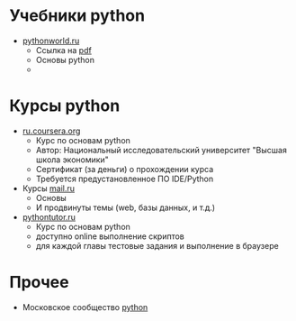 Учебники python
===============
* [pythonworld.ru](https://pythonworld.ru/samouchitel-python)
  * Ссылка на [pdf](https://pythonworld.ru/uploads/pythonworldru.pdf)
  * Основы python
  * 

Курсы python
============

* [ru.coursera.org](https://ru.coursera.org/learn/python-osnovy-programmirovaniya)
  * Курс по основам python
  * Автор:  Национальный исследовательский университет "Высшая школа экономики"
  * Сертификат (за деньги) о прохождении курса
  * Требуется предустановленное ПО IDE/Python 
* Курсы [mail.ru](https://geekbrains.ru/geek_university/python)
  * Основы
  * И продвинуты темы (web, базы данных, и т.д.)
* [pythontutor.ru](http://pythontutor.ru/)
  * Курс по основам python
  * доступно online выполнение скриптов
  * для каждой главы тестовые задания и выполнение в браузере
 
Прочее
======
* Московское сообщество [python](https://python.ru/)
